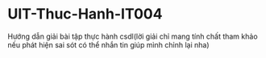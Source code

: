 # UIT-Thuc-Hanh-IT004
Hướng dẫn giải bài tập thực hành csdl(lời giải chỉ mang tính chất tham khảo nếu phát hiện sai sót có thể nhắn tin giúp mình chỉnh lại nha)
